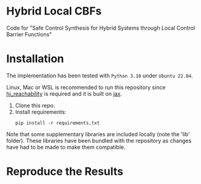 # Hybrid Local CBFs
Code for "Safe Control Synthesis for Hybrid Systems through  Local Control Barrier Functions"

# Installation
The implementation has been tested with `Python 3.10` under `Ubuntu 22.04`.

Linux, Mac or WSL is recommended to run this repository since [hj_reachability](https://github.com/StanfordASL/hj_reachability) is required and it is built on [jax](https://github.com/google/jax).

1. Clone this repo.
2. Install requirements:
   ```
   pip install -r requirements.txt
   ```

Note that some supplementary libraries are included locally (note the 'lib' folder).
These libraries have been bundled with the repository as changes have had to be made to make them compatible.

# Reproduce the Results